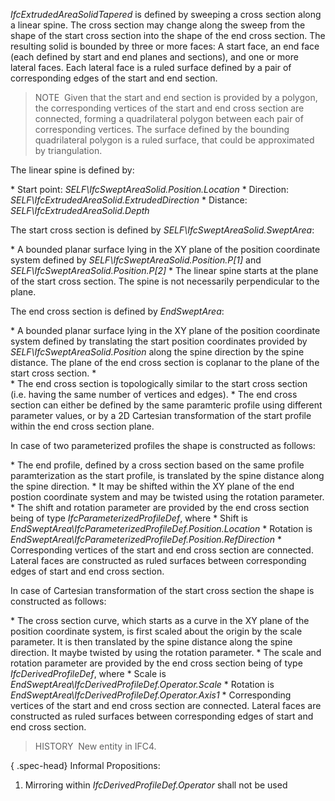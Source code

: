 _IfcExtrudedAreaSolidTapered_ is defined by sweeping a cross section along a linear spine. The cross section may change along the sweep from the shape of the start cross section into the shape of the end cross section. The resulting solid is bounded by three or more faces: A start face, an end face (each defined by start and end planes and sections), and one or more lateral faces. Each lateral face is a ruled surface defined by a pair of corresponding edges of the start and end section.

> NOTE&nbsp; Given that the start and end section is provided by a polygon, the corresponding vertices of the start and end cross section are connected, forming a quadrilateral polygon between each pair of corresponding vertices. The surface defined by the bounding quadrilateral polygon is a ruled surface, that could be approximated by triangulation.

The linear spine is defined by:

\* Start point: _SELF\IfcSweptAreaSolid.Position.Location_
\* Direction: _SELF\IfcExtrudedAreaSolid.ExtrudedDirection_
\* Distance: _SELF\IfcExtrudedAreaSolid.Depth_

The start cross section is defined by _SELF\IfcSweptAreaSolid.SweptArea_:

\* A bounded planar surface lying in the XY plane of the position coordinate system defined by _SELF\IfcSweptAreaSolid.Position.P[1]_ and _SELF\IfcSweptAreaSolid.Position.P[2]_
\* The linear spine starts at the plane of the start cross section. The spine is not necessarily perpendicular to the plane.

The end cross section is defined by _EndSweptArea_:

\* A bounded planar surface lying in the XY plane of the position coordinate system defined by translating the start position coordinates provided by _SELF\IfcSweptAreaSolid.Position_ along the spine direction by the spine distance. The plane of the end cross section is coplanar to the plane of the start cross section.
\*  
    \* The end cross section is topologically similar to the start cross section (i.e. having the same number of vertices and edges).
    \* The end cross section can either be defined by the same paramteric profile using different parameter values, or by a 2D Cartesian transformation of the start profile within the end cross section plane. 

In case of two parameterized profiles the shape is constructed as follows:

\* The end profile, defined by a cross section based on the same profile paramterization as the start profile, is translated by the spine distance along the spine direction.
\* It may be shifted within the XY plane of the end postion coordinate system and may be twisted using the rotation parameter.
\* The shift and rotation parameter are provided by the end cross section being of type _IfcParameterizedProfileDef_, where 
    \* Shift is _EndSweptArea\IfcParameterizedProfileDef.Position.Location_
    \* Rotation is _EndSweptArea\IfcParameterizedProfileDef.Position.RefDirection_ 
\* Corresponding vertices of the start and end cross section are connected. Lateral faces are constructed as ruled surfaces between corresponding edges of start and end cross section.

In case of Cartesian transformation of the start cross section the shape is constructed as follows:

\* The cross section curve, which starts as a curve in the XY plane of the position coordinate system, is first scaled about the origin by the scale parameter. It is then translated by the spine distance along the spine direction. It maybe twisted by using the rotation parameter.
\* The scale and rotation parameter are provided by the end cross section being of type _IfcDerivedProfileDef_, where 
    \* Scale is _EndSweptArea\IfcDerivedProfileDef.Operator.Scale_
    \* Rotation is _EndSweptArea\IfcDerivedProfileDef.Operator.Axis1_ 
\* Corresponding vertices of the start and end cross section are connected. Lateral faces are constructed as ruled surfaces between corresponding edges of start and end cross section.

> HISTORY&nbsp; New entity in IFC4.

{ .spec-head}
Informal Propositions:

1. Mirroring within _IfcDerivedProfileDef.Operator_ shall not be used
